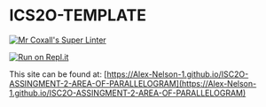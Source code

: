 # ICS2O-TEMPLATE

[![Mr Coxall's Super Linter](https://github.com/Alex-Nelson-1/ISC2O-ASSINGMENT-2-AREA-OF-PARALLELOGRAM/workflows/Mr%20Coxall's%20Super%20Linter/badge.svg)](https://github.com/Alex-Nelson-1/ISC2O-ASSINGMENT-2-AREA-OF-PARALLELOGRAM/actions/)

[![Run on Repl.it](https://repl.it/badge/github/Alex-Nelson-1/ISC2O-ASSINGMENT-2-AREA-OF-PARALLELOGRAM)](https://repl.it/github/Alex-Nelson-1/ISC2O-ASSINGMENT-2-AREA-OF-PARALLELOGRAM)

This site can be found at: [https://Alex-Nelson-1.github.io/ISC2O-ASSINGMENT-2-AREA-OF-PARALLELOGRAM](https://Alex-Nelson-1.github.io/ISC2O-ASSINGMENT-2-AREA-OF-PARALLELOGRAM)
